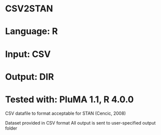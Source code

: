 # CSV2STAN
# Language: R
# Input: CSV
# Output: DIR
# Tested with: PluMA 1.1, R 4.0.0




CSV datafile to format acceptable for STAN (Cencic, 2008) 

Dataset provided in CSV format
All output is sent to user-specified output folder
